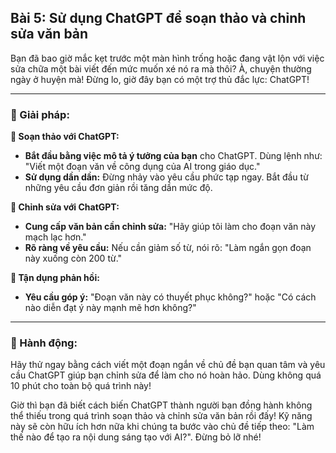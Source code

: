 ## Bài 5: Sử dụng ChatGPT để soạn thảo và chỉnh sửa văn bản

Bạn đã bao giờ mắc kẹt trước một màn hình trống hoặc đang vật lộn với việc sửa chữa một bài viết đến mức muốn xé nó ra mà thôi? À, chuyện thường ngày ở huyện mà! Đừng lo, giờ đây bạn có một trợ thủ đắc lực: ChatGPT!

---

### 📌 Giải pháp:

**🔹 Soạn thảo với ChatGPT:**
- **Bắt đầu bằng việc mô tả ý tưởng của bạn** cho ChatGPT. Dùng lệnh như: "Viết một đoạn văn về công dụng của AI trong giáo dục."
- **Sử dụng dần dần:** Đừng nhảy vào yêu cầu phức tạp ngay. Bắt đầu từ những yêu cầu đơn giản rồi tăng dần mức độ.

**🔹 Chỉnh sửa với ChatGPT:**
- **Cung cấp văn bản cần chỉnh sửa:** "Hãy giúp tôi làm cho đoạn văn này mạch lạc hơn."
- **Rõ ràng về yêu cầu:** Nếu cần giảm số từ, nói rõ: "Làm ngắn gọn đoạn này xuống còn 200 từ."

**🔹 Tận dụng phản hồi:** 
- **Yêu cầu góp ý:** "Đoạn văn này có thuyết phục không?" hoặc "Có cách nào diễn đạt ý này mạnh mẽ hơn không?"

---

### 🚀 Hành động:

Hãy thử ngay bằng cách viết một đoạn ngắn về chủ đề bạn quan tâm và yêu cầu ChatGPT giúp bạn chỉnh sửa để làm cho nó hoàn hảo. Dùng không quá 10 phút cho toàn bộ quá trình này!

Giờ thì bạn đã biết cách biến ChatGPT thành người bạn đồng hành không thể thiếu trong quá trình soạn thảo và chỉnh sửa văn bản rồi đấy! Kỹ năng này sẽ còn hữu ích hơn nữa khi chúng ta bước vào chủ đề tiếp theo: "Làm thế nào để tạo ra nội dung sáng tạo với AI?". Đừng bỏ lỡ nhé!